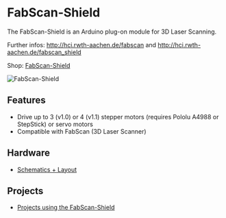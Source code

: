 # FabScan-Shield
The FabScan-Shield is an Arduino plug-on module for 3D Laser Scanning.

Further infos: http://hci.rwth-aachen.de/fabscan and http://hci.rwth-aachen.de/fabscan_shield

Shop: [FabScan-Shield](http://www.watterott.com/en/Arduino-FabScan-Shield)

![FabScan-Shield](https://raw.github.com/watterott/FabScan-Shield/master/img/fabscan-shield.jpg)


## Features
* Drive up to 3 (v1.0) or 4 (v1.1) stepper motors (requires Pololu A4988 or StepStick) or servo motors
* Compatible with FabScan (3D Laser Scanner)


## Hardware
* [Schematics + Layout](https://github.com/watterott/FabScan-Shield/tree/master/pcb)


## Projects
* [Projects using the FabScan-Shield](https://github.com/watterott/FabScan-Shield/blob/master/Projects.md)
